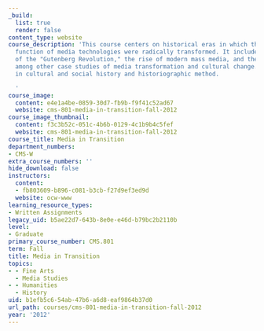 ```yaml
---
_build:
  list: true
  render: false
content_type: website
course_description: 'This course centers on historical eras in which the form and
  function of media technologies were radically transformed. It includes consideration
  of the "Gutenberg Revolution," the rise of modern mass media, and the "digital revolution,"
  among other case studies of media transformation and cultural change. Readings are
  in cultural and social history and historiographic method.

  '
course_image:
  content: e4e1a4be-0859-30d7-fb9b-f9f41c52ad67
  website: cms-801-media-in-transition-fall-2012
course_image_thumbnail:
  content: f3c3b52c-051c-4b6b-0129-4c1b9b4c5fef
  website: cms-801-media-in-transition-fall-2012
course_title: Media in Transition
department_numbers:
- CMS-W
extra_course_numbers: ''
hide_download: false
instructors:
  content:
  - fb803609-b896-c081-b3cb-f27d9ef3ed9d
  website: ocw-www
learning_resource_types:
- Written Assignments
legacy_uid: b5ae22d7-643b-8e0e-e46d-b79bc2b2110b
level:
- Graduate
primary_course_number: CMS.801
term: Fall
title: Media in Transition
topics:
- - Fine Arts
  - Media Studies
- - Humanities
  - History
uid: b1efb5c6-54ab-47b6-a6d8-eaf9864b37d0
url_path: courses/cms-801-media-in-transition-fall-2012
year: '2012'
---
```

